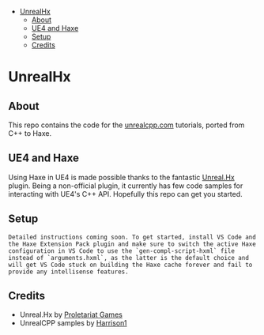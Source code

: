 - [UnrealHx](#unrealhx)
  - [About](#about)
  - [UE4 and Haxe](#ue4-and-haxe)
  - [Setup](#setup)
  - [Credits](#credits)

# UnrealHx
## About
This repo contains the code for the [unrealcpp.com](https://www.unrealcpp.com) tutorials, ported from C++ to Haxe.

## UE4 and Haxe
Using Haxe in UE4 is made possible thanks to the fantastic [Unreal.Hx](https://github.com/proletariatgames/unreal.hx) plugin. Being a non-official plugin, it currently has few code samples for interacting with UE4's C++ API. Hopefully this repo can get you started.

## Setup
    Detailed instructions coming soon. To get started, install VS Code and the Haxe Extension Pack plugin and make sure to switch the active Haxe configuration in VS Code to use the `gen-compl-script-hxml` file instead of `arguments.hxml`, as the latter is the default choice and will get VS Code stuck on building the Haxe cache forever and fail to provide any intellisense features. 

## Credits
- Unreal.Hx by [Proletariat Games](https://github.com/proletariatgame)
- UnrealCPP samples by [Harrison1](https://github.com/Harrison1) 